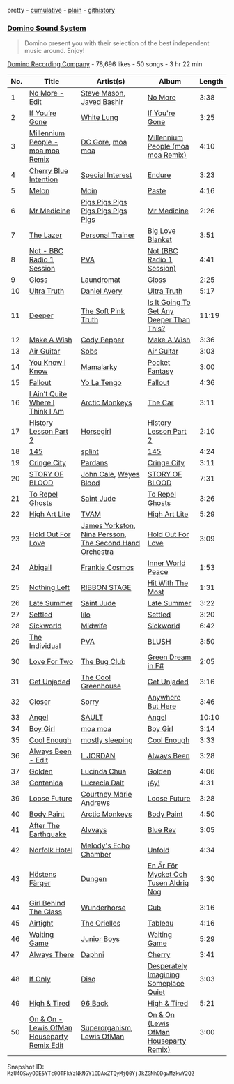 pretty - [cumulative](/playlists/cumulative/2nSEYi9ueqDn2wxo1Tmceg.md) - [plain](/playlists/plain/2nSEYi9ueqDn2wxo1Tmceg) - [githistory](https://github.githistory.xyz/mackorone/spotify-playlist-archive/blob/main/playlists/plain/2nSEYi9ueqDn2wxo1Tmceg)

### [Domino Sound System](https://open.spotify.com/playlist/2nSEYi9ueqDn2wxo1Tmceg)

> Domino present you with their selection of the best independent music around\. Enjoy!

[Domino Recording Company](https://open.spotify.com/user/dominorecords) - 78,696 likes - 50 songs - 3 hr 22 min

| No. | Title | Artist(s) | Album | Length |
|---|---|---|---|---|
| 1 | [No More \- Edit](https://open.spotify.com/track/1EVjpQLLO19e7PYmZAlR2S) | [Steve Mason](https://open.spotify.com/artist/4ieS1hHc74D9RXhkyoriDU), [Javed Bashir](https://open.spotify.com/artist/5diMmmNkRVfgUnXJrzXzjZ) | [No More](https://open.spotify.com/album/1PsR8yp7LUlHti7lu5HFK1) | 3:38 |
| 2 | [If You’re Gone](https://open.spotify.com/track/5tpxEm91YdiWHgoz0Dbsvm) | [White Lung](https://open.spotify.com/artist/2iT2Fmot4VzWgdOTgp3j9M) | [If You're Gone](https://open.spotify.com/album/26ercVmnLW5vBl7BBXfBD5) | 3:25 |
| 3 | [Millennium People \- moa moa Remix](https://open.spotify.com/track/5SaTna1a6NksKEhI3p33Pw) | [DC Gore](https://open.spotify.com/artist/6Z9iK220pst9ExbutivPI6), [moa moa](https://open.spotify.com/artist/1VC1fSNmQ7dzRFMYlEuurc) | [Millennium People \(moa moa Remix\)](https://open.spotify.com/album/7GKR7Qb0JT5dv8QUCJZyGi) | 4:10 |
| 4 | [Cherry Blue Intention](https://open.spotify.com/track/2JrozyGS7r75L39rt3xoGx) | [Special Interest](https://open.spotify.com/artist/2CYTLJOt91YLe1JLStFu6m) | [Endure](https://open.spotify.com/album/7EU4Jf2J97Iamh3lwHCHy9) | 3:23 |
| 5 | [Melon](https://open.spotify.com/track/5734g7WLlFBFsRJoG2vw46) | [Moin](https://open.spotify.com/artist/3HKbW1X4Aj2RZU6ruh3a0e) | [Paste](https://open.spotify.com/album/6ovELXbM0sve6oZSU0SIeg) | 4:16 |
| 6 | [Mr Medicine](https://open.spotify.com/track/02xliGbqxFVQGRctSA7V1G) | [Pigs Pigs Pigs Pigs Pigs Pigs Pigs](https://open.spotify.com/artist/1F7QDWyZTLGzkyGLgFjEhU) | [Mr Medicine](https://open.spotify.com/album/0Ne4VAoUWMv7ZB8XR4KTKx) | 2:26 |
| 7 | [The Lazer](https://open.spotify.com/track/62r9v0y9TE0UAMhcb9Mlwd) | [Personal Trainer](https://open.spotify.com/artist/2zm5WsGFYihLD85ZTRcpoc) | [Big Love Blanket](https://open.spotify.com/album/2Ocda6SiIopqmd5rzT4SNl) | 3:51 |
| 8 | [Not \- BBC Radio 1 Session](https://open.spotify.com/track/70jr15kpcFlZAyJ8hotjIg) | [PVA](https://open.spotify.com/artist/2d2ElnqC2cMPp7zcSyv3yG) | [Not \(BBC Radio 1 Session\)](https://open.spotify.com/album/09LbxjE3uVSxeULrD0um98) | 4:41 |
| 9 | [Gloss](https://open.spotify.com/track/1oOBDH2gmnVY1ABieYuYXB) | [Laundromat](https://open.spotify.com/artist/4MyYqCvbqndRDqEqBzuHXm) | [Gloss](https://open.spotify.com/album/1XFeTBRv2lsIL6UBijuI76) | 2:25 |
| 10 | [Ultra Truth](https://open.spotify.com/track/2YxJlStqLuzxmRaE6S9K0s) | [Daniel Avery](https://open.spotify.com/artist/1EULJuDFWpZ9xg4YwtUGGt) | [Ultra Truth](https://open.spotify.com/album/5M6dgtsmCnatYzHCHVOAYX) | 5:17 |
| 11 | [Deeper](https://open.spotify.com/track/6XwMOx54frtlaAPFNQaotw) | [The Soft Pink Truth](https://open.spotify.com/artist/1TzvxOvPV19Pr7UiCne5Ei) | [Is It Going To Get Any Deeper Than This?](https://open.spotify.com/album/2qVmEJd2GUCtKd7QpC4Flc) | 11:19 |
| 12 | [Make A Wish](https://open.spotify.com/track/2s866YAOjnMqLb6iBPsYBM) | [Cody Pepper](https://open.spotify.com/artist/4PdvTDaTRycQZtT1JLU4Fh) | [Make A Wish](https://open.spotify.com/album/5Mgd7rlG2HPVOTaziV3Y9y) | 3:36 |
| 13 | [Air Guitar](https://open.spotify.com/track/3Ilb3Q1okDhJMGKs2gyudt) | [Sobs](https://open.spotify.com/artist/2gj35CRyiuvuJ5VzjkX52i) | [Air Guitar](https://open.spotify.com/album/5jsp54tvHgC19kstd5Kp42) | 3:03 |
| 14 | [You Know I Know](https://open.spotify.com/track/6qHE3sYl2EEf48iTy1rdWG) | [Mamalarky](https://open.spotify.com/artist/2AWfnWrfFVhRPVX4JN9a6g) | [Pocket Fantasy](https://open.spotify.com/album/6UY5t9DTGGXtaGzEKlB59A) | 3:00 |
| 15 | [Fallout](https://open.spotify.com/track/2naiEwIGmT5whcaG6Vmn8B) | [Yo La Tengo](https://open.spotify.com/artist/5hAhrnb0Ch4ODwWu4tsbpi) | [Fallout](https://open.spotify.com/album/5xEDC9B8ohUyuoovW86zzX) | 4:36 |
| 16 | [I Ain’t Quite Where I Think I Am](https://open.spotify.com/track/1UwUhKmFxGKs59xiWO60Sx) | [Arctic Monkeys](https://open.spotify.com/artist/7Ln80lUS6He07XvHI8qqHH) | [The Car](https://open.spotify.com/album/2GROf0WKoP5Er2M9RXVNNs) | 3:11 |
| 17 | [History Lesson Part 2](https://open.spotify.com/track/4DGbJMzedFZAuT40Uq4NDC) | [Horsegirl](https://open.spotify.com/artist/2FDvUb4YgyUPpmnm1ILPra) | [History Lesson Part 2](https://open.spotify.com/album/7AURzANDD0wbB1oJvUNXUG) | 2:10 |
| 18 | [145](https://open.spotify.com/track/0wUndaDeaWfAu8cciHiHeR) | [splint](https://open.spotify.com/artist/0Z6cnp9tSe5ow5X0UrNYnu) | [145](https://open.spotify.com/album/5OaUvGQjXWK4R5CMhsP1Wt) | 4:24 |
| 19 | [Cringe City](https://open.spotify.com/track/6eAde3TAvl7fQRTbKVf96k) | [Pardans](https://open.spotify.com/artist/4G4h06yBNykvt3jutYtDSj) | [Cringe City](https://open.spotify.com/album/7HNCE4BPvH3KLMxJjEbRES) | 3:11 |
| 20 | [STORY OF BLOOD](https://open.spotify.com/track/0MtY5fVdx8fnPzqooOwok4) | [John Cale](https://open.spotify.com/artist/5MWBg16f5UYiaSlyVhzlIW), [Weyes Blood](https://open.spotify.com/artist/3Uqu1mEdkUJxPe7s31n1M9) | [STORY OF BLOOD](https://open.spotify.com/album/6voVkae1055milSYpRzzGc) | 7:31 |
| 21 | [To Repel Ghosts](https://open.spotify.com/track/2mkZJYJmjrLYFEWn7q5kLx) | [Saint Jude](https://open.spotify.com/artist/3xjaPchHHfcWBvkFtpejFh) | [To Repel Ghosts](https://open.spotify.com/album/06B3ihAJGFAeMbpAOJWtQn) | 3:26 |
| 22 | [High Art Lite](https://open.spotify.com/track/3eMkZmBbC35Hms3rdv0Gl2) | [TVAM](https://open.spotify.com/artist/7aKv42QgcrCLQg37J4CkTM) | [High Art Lite](https://open.spotify.com/album/1J9EFJI3G2fRrX8LtVWBbd) | 5:29 |
| 23 | [Hold Out For Love](https://open.spotify.com/track/3IY93jU8blpXFloxgWSj5s) | [James Yorkston](https://open.spotify.com/artist/53aQwuzlyn4vxxUs6Edlqw), [Nina Persson](https://open.spotify.com/artist/4nHhXbMpzESguKp9QHap0c), [The Second Hand Orchestra](https://open.spotify.com/artist/452vqsM2fVxZN37P1BZEFh) | [Hold Out For Love](https://open.spotify.com/album/6Q0WIu35um29zR11UKxBIc) | 3:09 |
| 24 | [Abigail](https://open.spotify.com/track/75NgXlkXMMtUI9611uR5kX) | [Frankie Cosmos](https://open.spotify.com/artist/0x4xCoWaOFd3WsKarzaxnW) | [Inner World Peace](https://open.spotify.com/album/60UAUb98BH6Z0ezRUAMJrz) | 1:53 |
| 25 | [Nothing Left](https://open.spotify.com/track/0ZUAmMWG38D4UX5HwbF6l7) | [RIBBON STAGE](https://open.spotify.com/artist/4f7oDcY7sHQ69tiuRomYRZ) | [Hit With The Most](https://open.spotify.com/album/6xvzHDDnTzOROoE140BSbE) | 1:31 |
| 26 | [Late Summer](https://open.spotify.com/track/2QHz1w5U0f1WH8ERUeaqTY) | [Saint Jude](https://open.spotify.com/artist/3xjaPchHHfcWBvkFtpejFh) | [Late Summer](https://open.spotify.com/album/03W3LbVi8mDI8ROPCHFHMZ) | 3:22 |
| 27 | [Settled](https://open.spotify.com/track/4aG6n0GqZbCLed4hylmZBZ) | [lilo](https://open.spotify.com/artist/0UHZYAHCtBGKef12trPQrL) | [Settled](https://open.spotify.com/album/5JVJuzodPafoyYiyoG9eqh) | 3:20 |
| 28 | [Sickworld](https://open.spotify.com/track/4YF95ySg5ilyCzPnG6Kskr) | [Midwife](https://open.spotify.com/artist/5vjIHa1u3TnOlDvVDR9qQa) | [Sickworld](https://open.spotify.com/album/3J1gp2Jd47E7bb5JeQZojv) | 6:42 |
| 29 | [The Individual](https://open.spotify.com/track/0Exh17FiF1Nqklg5TSZArt) | [PVA](https://open.spotify.com/artist/2d2ElnqC2cMPp7zcSyv3yG) | [BLUSH](https://open.spotify.com/album/2RmsiWEPNkqtfjbFDi1zqe) | 3:50 |
| 30 | [Love For Two](https://open.spotify.com/track/4h0yZCpf4CunKMi06y8kqZ) | [The Bug Club](https://open.spotify.com/artist/7eiTMbuHYUPjrAMjIhAVDB) | [Green Dream in F\#](https://open.spotify.com/album/3FsVZD0eyVFDemLLWcR8rq) | 2:05 |
| 31 | [Get Unjaded](https://open.spotify.com/track/1m0nXuiaV7upWw9cKpFdke) | [The Cool Greenhouse](https://open.spotify.com/artist/3t1nM1F3Ynmt6Ft7ouWYmW) | [Get Unjaded](https://open.spotify.com/album/1HngNkeiOBfm3lGb0bdKBo) | 3:16 |
| 32 | [Closer](https://open.spotify.com/track/2fmyHaJBaPrT6cf1igqLgJ) | [Sorry](https://open.spotify.com/artist/5eUda4BaWhUQWWJiP1ml5v) | [Anywhere But Here](https://open.spotify.com/album/18w7oi2HN7XeQD2CMNCFHV) | 3:46 |
| 33 | [Angel](https://open.spotify.com/track/3WSRFKYZ9PmoFsfHb3vE3V) | [SAULT](https://open.spotify.com/artist/1uRxRKC7d9zwYGSRflTKDR) | [Angel](https://open.spotify.com/album/3b4R5cIr9AuzhOeqxTIsyc) | 10:10 |
| 34 | [Boy Girl](https://open.spotify.com/track/5zR0jyCSe6lPmjycRIuiHZ) | [moa moa](https://open.spotify.com/artist/1VC1fSNmQ7dzRFMYlEuurc) | [Boy Girl](https://open.spotify.com/album/4vPiad7HD61wqTLgshRrYB) | 3:14 |
| 35 | [Cool Enough](https://open.spotify.com/track/66BFiJStrnr8vz4lp7SEQ6) | [mostly sleeping](https://open.spotify.com/artist/0c4hWy19I8yBCVb4dnrm31) | [Cool Enough](https://open.spotify.com/album/3PXTrh4dwXrCbDgUcvpyVX) | 3:33 |
| 36 | [Always Been \- Edit](https://open.spotify.com/track/7BRfaJyBsD2kixpq6TC9bS) | [I\. JORDAN](https://open.spotify.com/artist/5RMLpCv3ic2KtGnqJ7eMG4) | [Always Been](https://open.spotify.com/album/10SELiFQ5TbsmxH0pmAHYs) | 3:28 |
| 37 | [Golden](https://open.spotify.com/track/0n3UoAO5294hETx9TZKQWS) | [Lucinda Chua](https://open.spotify.com/artist/3PaJIkKZtfopcZxWluQhzJ) | [Golden](https://open.spotify.com/album/5dkVFAMdyRWueeJH6LjcR7) | 4:06 |
| 38 | [Contenida](https://open.spotify.com/track/0SFFoFz2bvkTQmLkw2Z58G) | [Lucrecia Dalt](https://open.spotify.com/artist/4LC4vkseYrSEDd6MjZvOO9) | [¡Ay!](https://open.spotify.com/album/6g5Cioj39K7ix89q2xAtsh) | 4:31 |
| 39 | [Loose Future](https://open.spotify.com/track/5KOpYJfDw5RKa07Bw8Whmh) | [Courtney Marie Andrews](https://open.spotify.com/artist/1EI0B66miJj5Fl408B7E9H) | [Loose Future](https://open.spotify.com/album/7CungZ9S54si6eKBOqhnF6) | 3:28 |
| 40 | [Body Paint](https://open.spotify.com/track/11jRCxY01k9jvCdUru0EeP) | [Arctic Monkeys](https://open.spotify.com/artist/7Ln80lUS6He07XvHI8qqHH) | [Body Paint](https://open.spotify.com/album/0AtlEQ56o0yKOd9qM1EBp0) | 4:50 |
| 41 | [After The Earthquake](https://open.spotify.com/track/3wAcEO1ZpR4qFJaVw3k8QS) | [Alvvays](https://open.spotify.com/artist/3kzwYV3OCB010YfXMF0Avt) | [Blue Rev](https://open.spotify.com/album/5ifRlHZX33kTfE5kb1Cpf1) | 3:05 |
| 42 | [Norfolk Hotel](https://open.spotify.com/track/0uEBBlkHjdxSUty2ANx8SZ) | [Melody's Echo Chamber](https://open.spotify.com/artist/1S0vL284jxZYKtZQ2jsQ2X) | [Unfold](https://open.spotify.com/album/5agoEPMTMTZTSKibS1jfpL) | 4:34 |
| 43 | [Höstens Färger](https://open.spotify.com/track/3OGOiGoPT72xrse02X6Btw) | [Dungen](https://open.spotify.com/artist/5d7hcYqz8bVY6Kt3bhjd3d) | [En Är För Mycket Och Tusen Aldrig Nog](https://open.spotify.com/album/7DmBpVv1p9SemMSn7bqGyj) | 3:30 |
| 44 | [Girl Behind The Glass](https://open.spotify.com/track/70LWfy4gnw3wqhYrNp0yn9) | [Wunderhorse](https://open.spotify.com/artist/41pd7r1XBRsvdxY3vHEgib) | [Cub](https://open.spotify.com/album/1QNeya5YNW3oiuUi7B54y7) | 3:16 |
| 45 | [Airtight](https://open.spotify.com/track/1fPkD5UAKGHyGB7MSIFaC6) | [The Orielles](https://open.spotify.com/artist/5JWEBEt8VxHHxYKFmpzjwD) | [Tableau](https://open.spotify.com/album/4pbyC0CkZkqmnBDqpykCTo) | 4:16 |
| 46 | [Waiting Game](https://open.spotify.com/track/76k91hWeo3IEP9re5hKbt0) | [Junior Boys](https://open.spotify.com/artist/39x9e2QDpAxK8xTuJDwRqR) | [Waiting Game](https://open.spotify.com/album/0SWx85JBX6hDzzWZZWbSuP) | 5:29 |
| 47 | [Always There](https://open.spotify.com/track/0vq5vqbGfNydG2XaSBVRxx) | [Daphni](https://open.spotify.com/artist/4nhvb6x9ZhPiYCzrHDNia9) | [Cherry](https://open.spotify.com/album/0cmEfkFvLVgKhLIUgGhRG5) | 3:41 |
| 48 | [If Only](https://open.spotify.com/track/1uuyTx9LBviZrJWT67oX4I) | [Disq](https://open.spotify.com/artist/5EmT8U3SucK9KYXbVEdu5K) | [Desperately Imagining Someplace Quiet](https://open.spotify.com/album/7cYFcPZ0TMDsDefppHIbgG) | 3:03 |
| 49 | [High & Tired](https://open.spotify.com/track/3ZWVMyPoiwSGk5yaeiY6f7) | [96 Back](https://open.spotify.com/artist/1nj9nHPkz1IbxXEpkW1WTz) | [High & Tired](https://open.spotify.com/album/0SnRennD8T02I92I0d8ANT) | 5:21 |
| 50 | [On & On \- Lewis OfMan Houseparty Remix Edit](https://open.spotify.com/track/2badCse6I0mH4VGU8qBx5k) | [Superorganism](https://open.spotify.com/artist/0Wkm45quqfx3NepJpXDvwE), [Lewis OfMan](https://open.spotify.com/artist/1hkRfKGoJisJDbo6eSf1pg) | [On & On \(Lewis OfMan Houseparty Remix\)](https://open.spotify.com/album/1oQUnYSAfX0DXRKOl9cLIu) | 3:00 |

Snapshot ID: `MzU4OSwyODE5YTc0OTFkYzNkNGY1ODAxZTQyMjQ0YjJkZGNhODgwMzkwY2Q2`
